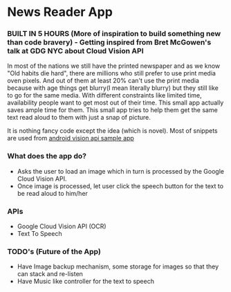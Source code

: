 # News Reader App 

### BUILT IN 5 HOURS (More of inspiration to build something new than code bravery) - Getting inspired from Bret McGowen's talk at GDG NYC about Cloud Vision API


In most of the nations we still have the printed newspaper and as we know "Old habits die hard", there are millions who still prefer to use print media oven pixels. And out of them at least 20% can't use the print media because with age things get blurry(I mean literally blurry) but they still like to go for the same media. With different constraints like limited time, availability people want to get most out of their time. This small app actually saves ample time for them.
This small app tries to help them get the same text read aloud to them with just a snap of picture. 

It is nothing fancy code except the idea (which is novel). Most of snippets are used from 
[android vision api sample app](https://github.com/GoogleCloudPlatform/cloud-vision/tree/master/android)

### What does the app do?
- Asks the user to load an image which in turn is processed by the Google Cloud Vision API.
- Once image is processed, let user click the speech button for the text to be read aloud to him/her


### APIs
- Google Cloud Vision API (OCR)
- Text To Speech

### TODO's (Future of the App)
- Have Image backup mechanism, some storage for images so that they can stack and re-listen
- Have Music like controller for the text to speech



